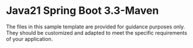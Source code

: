 # Java21 Spring Boot 3.3-Maven
The files in this sample template are provided for guidance purposes only. They should be customized and adapted to meet the specific requirements of your application.
